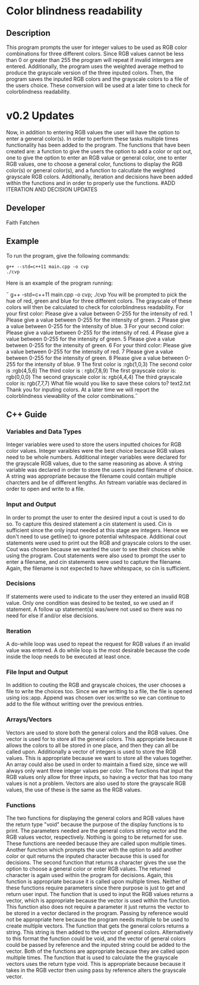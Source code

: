 # Color blindness readability

## Description

This program prompts the user for integer values to be used as RGB color combinations for three different colors. Since RGB values cannot be less than 0 or greater than 255 the program will repeat if invalid intergers are entered. Additionally, the program uses the weighted average method to produce the grayscale version of the three inputed colors. Then, the program saves the inputed RGB colors and the grayscale colors to a file of the users choice. These conversion will be used at a later time to check for colorblindness readability.
# v0.2 Updates

Now, in addition to entering RGB values the user will have the option to enter a general color(s). In order to perform these tasks multiple times functionality has been added to the program. The functions that have been created are: a function to give the users the option to add a color or opt out, one to give the option to enter an RGB value or general color, one to enter RGB values, one to choose a general color, functions to display the RGB color(s) or general color(s), and a function to calcutlate the weighted grayscale RGB colors. Additionally, iteration and decisions have been added within the functions and in order to properly use the functions. #ADD ITERATION AND DECISION UPDATES
## Developer

Faith Fatchen

## Example

To run the program, give the following commands:

```
g++ --std=c++11 main.cpp -o cvp
./cvp
```

Here is an example of the program running:

 g++ -std=c++11 main.cpp -o cvp; ./cvp
You will be prompted to pick the hue of red, green and blue for three different colors. The grayscale of these colors will then be calculated to check for colorblindness readability.
For your first color:
Please give a value between 0-255 for the intensity of red.
1
Please give a value between 0-255 for the intensity of green.
2
Please give a value between 0-255 for the intensity of blue.
3
For your second color:
Please give a value between 0-255 for the intensity of red.
4
Please give a value between 0-255 for the intensity of green.
5
Please give a value between 0-255 for the intensity of green.
6
For your third color:
Please give a value between 0-255 for the intensity of red.
7
Please give a value between 0-255 for the intensity of green.
8
Please give a value between 0-255 for the intensity of blue.
9
The first color is :rgb(1,0,3)
The second color is :rgb(4,5,6)
The third color is : rgb(7,8,9)
The first grayscale color is: rgb(0,0,0)
The second grayscale color is: rgb(4,4,4)
The third grayscale color is: rgb(7,7,7)
What file would you like to save these colors to?
text2.txt
Thank you for inputing colors. At a later time we will report the colorblindness viewability of the color combinations. 



## C++ Guide

### Variables and Data Types

Integer variables were used to store the users inputted choices for RGB color values. Integer varaibles were the best choice because RGB values need to be whole numbers. Additional integer variables were declared for the grayscale RGB values, due to the same reasoning as above.
A string variable was declared in order to store the users inputed filename of choice. A string was appropriate because the filename could contain multiple charcters and be of different lengths.
An fstream variable was declared in order to open and write to a file. 

### Input and Output

In order to prompt the user to enter the desired input a cout is used to do so. To capture this desired statement a cin statement is used. Cin is sufficient since the only input needed at this stage are integers. Hence we don't need to use getline() to ignore potential whitespace. Additional cout statements were used to print out the RGB and grayscale colors to the user. Cout was chosen because we wanted the user to see their choices while using the program. Cout statements were also used to prompt the user to enter a filename, and cin statements were used to capture the filename. Again, the filename is not expected to have whitespace, so cin is sufficient. 

### Decisions

If statements were used to indicate to the user they entered an invalid RGB value. Only one condition was desired to be tested, so we used an if statement. A follow up statement(s) was/were not used so there was no need for else if and/or else decisions. 

### Iteration

A do-while loop was used to repeat the request for RGB values if an invalid value was entered. A do while loop is the most desirable because the code inside the loop needs to be executed at least once.


### File Input and Output

In addition to couting the RGB and grayscale choices, the user chooses a file to write the choices too. Since we are writting to a file, the file is opened using ios::app. Append was chosen over ios:writte so we can continue to add to the file without writting over the previous entries.

### Arrays/Vectors
Vectors are used to store both the general colors and the RGB values. One vector is used for to store all the general colors. This appropriate because it allows the colors to all be stored in one place, and then they can all be called upon. Additionally a vector of integers is used to store the RGB values. This is appropriate because we want to store all the values together. An array could also be used in order to maintain a fixed size, since we will always only want three integer values per color. The functions that input the RGB values only allow for three inputs, so having a vector that has too many values is not a problem. Vectors are also used to store the grayscale RGB values, the use of these is the same as the RGB values. 

### Functions
The two functions for displaying the general colors and RGB values have the return type "void" because the purpose of the display functions is to print. The parameters needed are the general colors string vector and the RGB values vector, respectively. Nothing is going to be returned for use. These functions are needed because they are called upon multiple times. 
Another function which prompts the user with the option to add another color or quit returns the inputed character because this is used for decisions. The second function that returns a character gives the use the option to choose a general color or enter RGB values. The returned character is again used within the program for decisions. Again, this function is appropriate because it is called upon multiple times. Neither of these functions require parameters since there purpose is just to get and return user input. The function that is used to input the RGB values returns a vector, which is appropriate because the vector is used within the function. This function also does not require a parameter it just returns the vector to be stored in a vector declared in the program. Passing by reference would not be appropriate here because the program needs multiple to be used to create multiple vectors. The function that gets the general colors returns a string. This string is then added to the vector of general colors. Alternatively to this format the function could be void, and the vector of general colors could be passed by reference and the inputed string could be added to the vector. Both of the functions are appropriate because they are called upon multiple times. The function that is used to calculate the the grayscale vectors uses the return type void. This is appropriate because because it takes in the RGB vector then using pass by reference alters the grayscale vector.